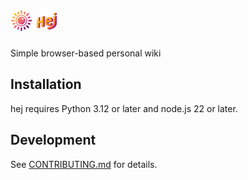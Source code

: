 # <img src="./public/images/hej-logo.svg" alt="" height="35"/> <img src="./public/images/hej-name.svg" alt="Hej" height="35"/>

Simple browser-based personal wiki

## Installation

hej requires Python 3.12 or later and node.js 22 or later.

## Development

See [CONTRIBUTING.md](CONTRIBUTING.md) for details.
